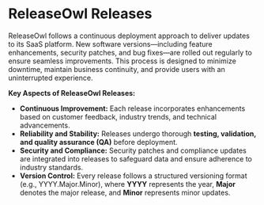 # ReleaseOwl Releases

ReleaseOwl follows a continuous deployment approach to deliver updates to its SaaS platform. New software versions—including feature enhancements, security patches, and bug fixes—are rolled out regularly to ensure seamless improvements. This process is designed to minimize downtime, maintain business continuity, and provide users with an uninterrupted experience.

**Key Aspects of ReleaseOwl Releases:**

* **Continuous Improvement:** Each release incorporates enhancements based on customer feedback, industry trends, and technical advancements.
* **Reliability and Stability:** Releases undergo thorough **testing, validation, and quality assurance (QA)** before deployment.
* **Security and Compliance:** Security patches and compliance updates are integrated into releases to safeguard data and ensure adherence to industry standards.
* **Version Control:** Every release follows a structured versioning format (e.g., YYYY.Major.Minor), where **YYYY** represents the year, **Major** denotes the major release, and **Minor** represents minor updates.
